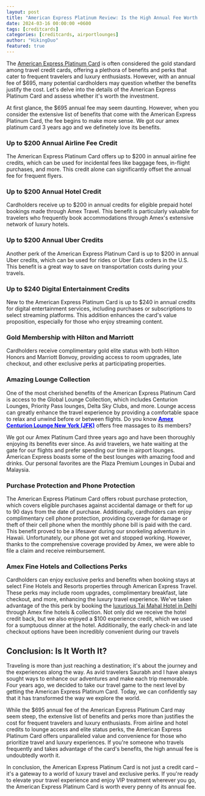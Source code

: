 ```yaml
---
layout: post
title: "American Express Platinum Review: Is the High Annual Fee Worth It?"
date: 2024-03-16 00:00:00 +0600
tags: [creditcards]
categories: [creditcards, airportlounges]
author: "HikingDuo"
featured: true
---
```


The [American Express Platinum Card](https://card.americanexpress.com/d/platinum-card/?utm_mcid=&utm_source=google&utm_medium=cpc&utm_term=%2Bamerican%20%2Bexpress%20%2Bplatinum&utm_cmpid=18507428845&utm_adgid=142828790300&utm_tgtid=aud-2277854002789:kwd-383918391531&utm_mt=p&utm_adid=687193864026&utm_dvc=c&utm_ntwk=g&utm_adpos=&utm_plcmnt=&utm_locphysid=9032188&utm_locintid=&utm_feeditemid=&utm_devicemdl=&utm_plcmnttgt=&utm_programname=brandcps&utm_cmp=Platinum&utm_sl=&gclid=Cj0KCQjwhtWvBhD9ARIsAOP0Goidr08Jx1LKVjW6l2CZ7Okdw7AwtEOThNaEnTo6ZZPze7s2j1e5LJkaAgPVEALw_wcB) is often considered the gold standard among travel credit cards, offering a plethora of benefits and perks that cater to frequent travelers and luxury enthusiasts. However, with an annual fee of $695, many potential cardholders may question whether the benefits justify the cost. Let's delve into the details of the American Express Platinum Card and assess whether it's worth the investment.

At first glance, the $695 annual fee may seem daunting. However, when you consider the extensive list of benefits that come with the American Express Platinum Card, the fee begins to make more sense. We got our amex platinum card 3 years ago and we definetely love its benefits. 

### Up to $200 Annual Airline Fee Credit

The American Express Platinum Card offers up to $200 in annual airline fee credits, which can be used for incidental fees like baggage fees, in-flight purchases, and more. This credit alone can significantly offset the annual fee for frequent flyers.

### Up to $200 Annual Hotel Credit

Cardholders receive up to $200 in annual credits for eligible prepaid hotel bookings made through Amex Travel. This benefit is particularly valuable for travelers who frequently book accommodations through Amex's extensive network of luxury hotels. 

### Up to $200 Annual Uber Credits

Another perk of the American Express Platinum Card is up to $200 in annual Uber credits, which can be used for rides or Uber Eats orders in the U.S. This benefit is a great way to save on transportation costs during your travels.

### Up to $240 Digital Entertainment Credits

New to the American Express Platinum Card is up to $240 in annual credits for digital entertainment services, including purchases or subscriptions to select streaming platforms. This addition enhances the card's value proposition, especially for those who enjoy streaming content.

### Gold Membership with Hilton and Marriott

Cardholders receive complimentary gold elite status with both Hilton Honors and Marriott Bonvoy, providing access to room upgrades, late checkout, and other exclusive perks at participating properties.

### Amazing Lounge Collection

One of the most cherished benefits of the American Express Platinum Card is access to the Global Lounge Collection, which includes Centurion Lounges, Priority Pass lounges, Delta Sky Clubs, and more. Lounge access can greatly enhance the travel experience by providing a comfortable space to relax and unwind before or between flights. Do you know <a href="https://global.americanexpress.com/lounge-access/the-platinum-card/JFK/The-Centurion-Lounge-Terminal-4-ErTeaB28Ky"><b style="color: blue;">Amex Centurion Lounge New York (JFK)</b></a> offers free massages to its members?

We got our Amex Platinum Card three years ago and have been thoroughly enjoying its benefits ever since. As avid travelers, we hate waiting at the gate for our flights and prefer spending our time in airport lounges. American Express boasts some of the best lounges with amazing food and drinks. Our personal favorites are the Plaza Premium Lounges in Dubai and Malaysia.

### Purchase Protection and Phone Protection

The American Express Platinum Card offers robust purchase protection, which covers eligible purchases against accidental damage or theft for up to 90 days from the date of purchase. Additionally, cardholders can enjoy complimentary cell phone protection, providing coverage for damage or theft of their cell phone when the monthly phone bill is paid with the card. This benefit proved to be a lifesaver during our snorkeling adventure in Hawaii. Unfortunately, our phone got wet and stopped working. However, thanks to the comprehensive coverage provided by Amex, we were able to file a claim and receive reimbursement.


### Amex Fine Hotels and Collections Perks

Cardholders can enjoy exclusive perks and benefits when booking stays at select Fine Hotels and Resorts properties through American Express Travel. These perks may include room upgrades, complimentary breakfast, late checkout, and more, enhancing the luxury travel experience. We've taken advantage of the this perk by booking the [luxurious Taj Mahal Hotel in Delhi](https://www.tajhotels.com/en-in/taj/taj-mahal-new-delhi/) through Amex fine hotels & collection. Not only did we receive the hotel credit back, but we also enjoyed a $100 experience credit, which we used for a sumptuous dinner at the hotel. Additionally, the early check-in and late checkout options have been incredibly convenient during our travels

## Conclusion: Is It Worth It?

Traveling is more than just reaching a destination; it's about the journey and the experiences along the way. As avid travelers Saurabh and I have always sought ways to enhance our adventures and make each trip memorable. Four years ago, we decided to take our travel game to the next level by getting the American Express Platinum Card. Today, we can confidently say that it has transformed the way we explore the world.

While the $695 annual fee of the American Express Platinum Card may seem steep, the extensive list of benefits and perks more than justifies the cost for frequent travelers and luxury enthusiasts. From airline and hotel credits to lounge access and elite status perks, the American Express Platinum Card offers unparalleled value and convenience for those who prioritize travel and luxury experiences. If you're someone who travels frequently and takes advantage of the card's benefits, the high annual fee is undoubtedly worth it.

In conclusion, the American Express Platinum Card is not just a credit card – it's a gateway to a world of luxury travel and exclusive perks. If you're ready to elevate your travel experience and enjoy VIP treatment wherever you go, the American Express Platinum Card is worth every penny of its annual fee.
